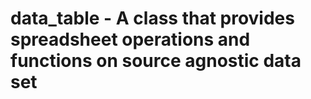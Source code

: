 # data_table - A class that provides spreadsheet operations and functions on source agnostic data set


